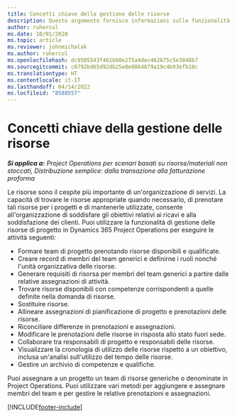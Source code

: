 ```yaml
---
title: Concetti chiave della gestione delle risorse
description: Questo argomento fornisce informazioni sulle funzionalità di gestione delle risorse in Microsoft Dynamics Project Operations.
author: ruhercul
ms.date: 10/01/2020
ms.topic: article
ms.reviewer: johnmichalak
ms.author: ruhercul
ms.openlocfilehash: dc9505543f461bb0e275a4dec462675c5e3848b7
ms.sourcegitcommit: c0792bd65d92db25e0e8864879a19c4b93efb10c
ms.translationtype: HT
ms.contentlocale: it-IT
ms.lasthandoff: 04/14/2022
ms.locfileid: "8588557"
---
```

# <a name="resource-management-key-concepts"></a>Concetti chiave della gestione delle risorse

_**Si applica a:** Project Operations per scenari basati su risorse/materiali non stoccati, Distribuzione semplice: dalla transazione alla fatturazione proforma_

Le risorse sono il cespite più importante di un'organizzazione di servizi. La capacità di trovare le risorse appropriate quando necessario, di prenotare tali risorse per i progetti e di mantenerle utilizzate, consente all'organizzazione di soddisfare gli obiettivi relativi ai ricavi e alla soddisfazione dei clienti. Puoi utilizzare la funzionalità di gestione delle risorse di progetto in Dynamics 365 Project Operations per eseguire le attività seguenti:

- Formare team di progetto prenotando risorse disponibili e qualificate.
- Creare record di membri del team generici e definirne i ruoli nonché l'unità organizzativa delle risorse.
- Generare requisiti di risorsa per membri del team generici a partire dalle relative assegnazioni di attività.
- Trovare risorse disponibili con competenze corrispondenti a quelle definite nella domanda di risorse.
- Sostituire risorse.
- Allineare assegnazioni di pianificazione di progetto e prenotazioni delle risorse.
- Riconciliare differenze in prenotazioni e assegnazioni.
- Modificare le prenotazioni delle risorse in risposta allo stato fuori sede.
- Collaborare tra responsabili di progetto e responsabili delle risorse.
- Visualizzare la cronologia di utilizzo delle risorse rispetto a un obiettivo, inclusa un'analisi sull'utilizzo del tempo delle risorse.
- Gestire un archivio di competenze e qualifiche.


Puoi assegnare a un progetto un team di risorse generiche o denominate in Project Operations. Puoi utilizzare vari metodi per aggiungere e assegnare membri del team e per gestire le relative prenotazioni e assegnazioni. 


[!INCLUDE[footer-include](../includes/footer-banner.md)]